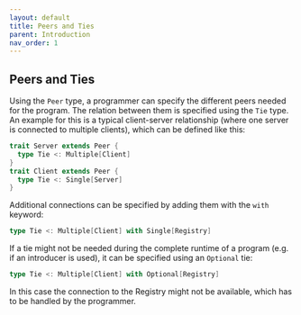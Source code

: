 ```yaml
---
layout: default
title: Peers and Ties
parent: Introduction
nav_order: 1
---
```


## Peers and Ties
Using the `Peer` type, a programmer can specify the different peers needed for the program.
The relation between them is specified using the `Tie` type.
An example for this is a typical client-server relationship (where one server is connected to multiple clients), which can be defined like this:
```scala
trait Server extends Peer {
  type Tie <: Multiple[Client]
}
trait Client extends Peer {
  type Tie <: Single[Server]
}
```
Additional connections can be specified by adding them with the `with` keyword:
```scala
type Tie <: Multiple[Client] with Single[Registry]
```
If a tie might not be needed during the complete runtime of a program (e.g. if an introducer is used),
it can be specified using an `Optional` tie:
```scala
type Tie <: Multiple[Client] with Optional[Registry]
```
In this case the connection to the Registry might not be available, which has to be handled by the programmer.